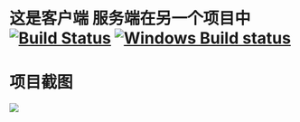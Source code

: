 # 这是客户端 服务端在另一个项目中 [![Build Status](https://circleci.com/gh/vuejs/vue-loader/tree/master.svg?style=shield)](https://circleci.com/gh/vuejs/vue-loader/tree/master) [![Windows Build status](https://ci.appveyor.com/api/projects/status/8cdonrkbg6m4k1tm/branch/master?svg=true)](https://ci.appveyor.com/project/yyx990803/vue-loader/branch/master)

# 项目截图

<img src="https://raw.githubusercontent.com/lizhensheng/vue-echart-design/master/docs/screenshot/designwindow.png"></img>

